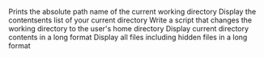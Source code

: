 Prints the absolute path name of the current working directory
Display the contentsents list of your current directory
Write a script that changes the working directory to the user's home directory
Display current directory contents in a long format
Display all files including hidden files in a long format
